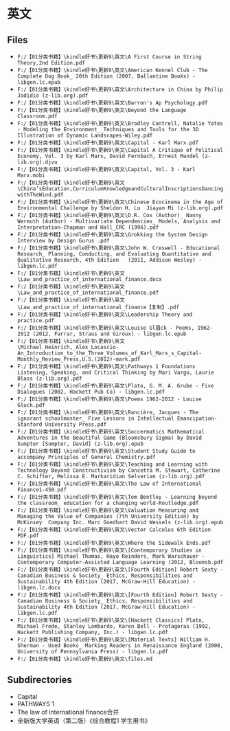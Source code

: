 # 英文

## Files

- `F:/【01分类书籍】\kindle好书\更新9\英文\A First Course in String Theory,2nd Edition.pdf`
- `F:/【01分类书籍】\kindle好书\更新9\英文\American Kennel Club - The Complete Dog Book_ 20th Edition (2007, Ballantine Books) - libgen.lc.epub`
- `F:/【01分类书籍】\kindle好书\更新9\英文\Architecture in China by Philip Jodidio (z-lib.org).pdf`
- `F:/【01分类书籍】\kindle好书\更新9\英文\Barron's Ap Psychology.pdf`
- `F:/【01分类书籍】\kindle好书\更新9\英文\Beyond the Language Classroom.pdf`
- `F:/【01分类书籍】\kindle好书\更新9\英文\Bradley Cantrell, Natalie Yates - Modeling the Environment_ Techniques and Tools for the 3D Illustration of Dynamic Landscapes-Wiley.pdf`
- `F:/【01分类书籍】\kindle好书\更新9\英文\Capital - Karl Marx.pdf`
- `F:/【01分类书籍】\kindle好书\更新9\英文\Capital A Critique of Political Economy, Vol. 3 by Karl Marx, David Fernbach, Ernest Mandel (z-lib.org).djvu`
- `F:/【01分类书籍】\kindle好书\更新9\英文\Capital, Vol. 3 - Karl Marx.mobi`
- `F:/【01分类书籍】\kindle好书\更新9\英文\China’sEducation,CurriculumKnowledgeandCulturalInscriptionsDancingwithTheWind.pdf`
- `F:/【01分类书籍】\kindle好书\更新9\英文\Chinese Ecocinema in the Age of Environmental Challenge by Sheldon H. Lu  Jiayan Mi (z-lib.org).pdf`
- `F:/【01分类书籍】\kindle好书\更新9\英文\D.R. Cox (Author)_ Nanny Wermuth (Author) - Multivariate Dependencies_ Models, Analysis and Interpretation-Chapman and Hall_CRC (1996).pdf`
- `F:/【01分类书籍】\kindle好书\更新9\英文\Grokking the System Design Interview by Design Gurus .pdf`
- `F:/【01分类书籍】\kindle好书\更新9\英文\John W. Creswell - Educational Research_ Planning, Conducting, and Evaluating Quantitative and Qualitative Research, 4th Edition   (2011, Addison Wesley) - libgen.lc.pdf`
- `F:/【01分类书籍】\kindle好书\更新9\英文\Law_and_practice_of_international_finance.docx`
- `F:/【01分类书籍】\kindle好书\更新9\英文\Law_and_practice_of_international_finance.pdf`
- `F:/【01分类书籍】\kindle好书\更新9\英文\Law_and_practice_of_international_finance【复制】.pdf`
- `F:/【01分类书籍】\kindle好书\更新9\英文\Leadership Theory and practice.pdf`
- `F:/【01分类书籍】\kindle好书\更新9\英文\Louise Gl眉ck - Poems, 1962-2012 (2012, Farrar, Straus and Giroux) - libgen.lc.epub`
- `F:/【01分类书籍】\kindle好书\更新9\英文\Michael_Heinrich,_Alex_Locascio-An_Introduction_to_the_Three_Volumes_of_Karl_Marx_s_Capital-Monthly_Review_Press,U.S.(2012)-mark.pdf`
- `F:/【01分类书籍】\kindle好书\更新9\英文\Pathways 1 Foundations Listening, Speaking, and Critical Thinking by Mari Vargo, Laurie Blass (z-lib.org).pdf`
- `F:/【01分类书籍】\kindle好书\更新9\英文\Plato, G. M. A. Grube - Five Dialogues (2002, Hackett Pub Co) - libgen.lc.pdf`
- `F:/【01分类书籍】\kindle好书\更新9\英文\Poems 1962-2012 - Louise Gluck.pdf`
- `F:/【01分类书籍】\kindle好书\更新9\英文\Rancière, Jacques - The ignorant schoolmaster_ Five Lessons in Intellectual Emancipation-Stanford University Press.pdf`
- `F:/【01分类书籍】\kindle好书\更新9\英文\Soccermatics Mathematical Adventures in the Beautiful Game (Bloomsbury Sigma) by David Sumpter [Sumpter, David] (z-lib.org).epub`
- `F:/【01分类书籍】\kindle好书\更新9\英文\Student Study Guide to accompany Principles of General Chemistry.pdf`
- `F:/【01分类书籍】\kindle好书\更新9\英文\Teaching and Learning with Technology Beyond Constructivism by Concetta M. Stewart, Catherine C. Schifter, Melissa E. Markaridian Selverian (z-lib.org).pdf`
- `F:/【01分类书籍】\kindle好书\更新9\英文\The Law of International Finance1-450.pdf`
- `F:/【01分类书籍】\kindle好书\更新9\英文\Tom Bentley - Learning beyond the classroom_ education for a changing world-Routledge.pdf`
- `F:/【01分类书籍】\kindle好书\更新9\英文\Valuation Measuring and Managing the Value of Companies (7th University Edition) by McKinsey  Company Inc. Marc Goedhart David Wessels (z-lib.org).epub`
- `F:/【01分类书籍】\kindle好书\更新9\英文\Vector Calculus 6th Edition PDF.pdf`
- `F:/【01分类书籍】\kindle好书\更新9\英文\Where the Sidewalk Ends.pdf`
- `F:/【01分类书籍】\kindle好书\更新9\英文\[Contemporary Studies in Linguistics] Michael Thomas, Hayo Reinders, Mark Warschauer - Contemporary Computer-Assisted Language Learning (2012, Bloomsb.pdf`
- `F:/【01分类书籍】\kindle好书\更新9\英文\[Fourth Edition] Robert Sexty - Canadian Business & Society_ Ethics, Responsibilities and Sustainability 4th Edition (2017, McGraw-Hill Education) - libgen.lc.docx`
- `F:/【01分类书籍】\kindle好书\更新9\英文\[Fourth Edition] Robert Sexty - Canadian Business & Society_ Ethics, Responsibilities and Sustainability 4th Edition (2017, McGraw-Hill Education) - libgen.lc.pdf`
- `F:/【01分类书籍】\kindle好书\更新9\英文\[Hackett Classics] Plato, Michael Frede, Stanley Lombardo, Karen Bell - Protagoras (1992, Hackett Publishing Company, Inc.) - libgen.lc.pdf`
- `F:/【01分类书籍】\kindle好书\更新9\英文\[Material Texts] William H. Sherman - Used Books_ Marking Readers in Renaissance England (2008, University of Pennsylvania Press) - libgen.lc.pdf`
- `F:/【01分类书籍】\kindle好书\更新9\英文\files.md`

## Subdirectories

- Capital
- PATHWAYS   1
- The law of international finance合并
- 全新版大学英语（第二版）《综合教程1 学生用书》
